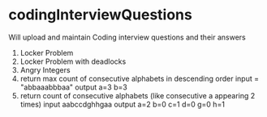 # codingInterviewQuestions
Will upload and maintain Coding interview questions and their answers
1) Locker Problem
2) Locker Problem with deadlocks
3) Angry Integers
4) return max count of consecutive alphabets in descending order
    input = "abbaaabbbaa"
    output a=3
           b=3
5) return count of consecutive alphabets  (like consecutive a appearing 2 times)
input aabccdghhgaa
output    a=2 
          b=0
          c=1
          d=0
          g=0
          h=1
